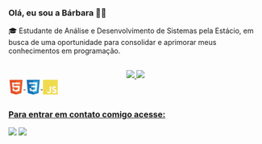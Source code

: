 ### Olá, eu sou a Bárbara 🙋‍♀️


🎓 Estudante de Análise e Desenvolvimento de Sistemas pela Estácio, em busca de uma oportunidade para consolidar e aprimorar meus conhecimentos em programação.

##

<div align="center">
  <a href="https://github.com/barbaramarchi">
  <img height="140em" src="https://github-readme-stats.vercel.app/api?username=barbaramarchi&show_icons=true&theme=tokyonight&include_all_commits=true&count_private=true"/>
  <img height="140em" src="https://github-readme-stats.vercel.app/api/top-langs/?username=barbaramarchi&layout=compact&langs_count=7&theme=tokyonight"/>
</div>


 
<div style="display: inline_block"<br>
 <img align="center" alt="babi-HTML" altura="20" largura="10" src="https://raw.githubusercontent.com/devicons/devicon/master/icons/html5/html5-original.svg" height= "30"; width= "30">
 <img align="center" alt="babi-CSS" altura="20" largura="10" src="https://raw.githubusercontent.com/devicons/devicon/master/icons/css3/css3-original.svg" height= "30"; width= "30">
  <img align="center" alt="babi-Js" altura="20" largura="10" src="https://raw.githubusercontent.com/devicons/devicon/master/icons/javascript/javascript-plain.svg" height= "30"; width= "30">
</div>

##

### Para entrar em contato comigo acesse:

<div>
  <a href = "mailto:barbara.rmarchi@gmail.com"><img src="https://img.shields.io/badge/-Gmail-%23333?style=for-the-badge&logo=gmail&logoColor=red" target="_blank"></a>
  <a href="https://www.linkedin.com/in/barbara-marchi-desenvolvedora/" target="_blank"><img src="https://img.shields.io/badge/-LinkedIn-%230077B5?style=for-the-badge&logo=linkedin&logoColor=white" target="_blank"></a>
</div>
